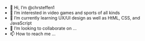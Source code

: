 - 👋 Hi, I’m @chrsteffen1
- 👀 I’m interested in video games and sports of all kinds
- 🌱 I’m currently learning UX/UI design as well as HtML, CSS, and JavaScript
- 💞️ I’m looking to collaborate on ...
- 📫 How to reach me ...

<!---
chrsteffen1/chrsteffen1 is a ✨ special ✨ repository because its `README.md` (this file) appears on your GitHub profile.
You can click the Preview link to take a look at your changes.
--->
